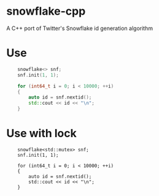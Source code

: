 # snowflake-cpp
A C++ port of Twitter's Snowflake id generation algorithm

# Use
```cpp
    snowflake<> snf;
    snf.init(1, 1);

    for (int64_t i = 0; i < 10000; ++i)
    {
        auto id = snf.nextid();
        std::cout << id << "\n";
    }
```

# Use with lock
```
    snowflake<std::mutex> snf;
    snf.init(1, 1);

    for (int64_t i = 0; i < 10000; ++i)
    {
        auto id = snf.nextid();
        std::cout << id << "\n";
    }
```


